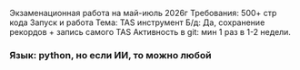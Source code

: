Экзаменационная работа на май-июль 2026г
Требования:
500+ стр кода
Запуск и работа
Тема: TAS инструмент 
Б/д: Да, сохранение рекордов + запись самого TAS
Активность в git: мин 1 раз в 1-2 недели.
### Язык: python, но если ИИ, то можно любой
